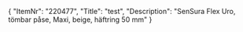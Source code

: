 {
  "ItemNr": "220477",
  "Title": "test",
  "Description": "SenSura Flex Uro, tömbar påse, Maxi, beige, häftring 50 mm"
}